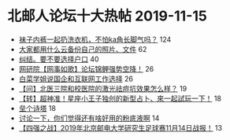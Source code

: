 # 北邮人论坛十大热帖 2019-11-15

- [袜子内裤一起扔洗衣机，不怕ka角长脚气吗？](https://bbs.byr.cn/article/Talking/6164983) 124
- [大家都用什么云备份自己的照片、文件](https://bbs.byr.cn/article/NetResources/91661) 62
- [纠结。要不要选择户口](https://bbs.byr.cn/article/Job/2063725) 40
- [网研院【网事如歌】论坛锦鲤强势空降！](https://bbs.byr.cn/article/KaraOK/107369) 26
- [白菜学姐说国企和互联网工作选择](https://bbs.byr.cn/article/WorkLife/1133105) 26
- [【问】北医三院和校医院的激光祛痘坑效果怎么样？](https://bbs.byr.cn/article/Health/219296) 19
- [【转】超神准！星座小王子独创的新型占卜、來一起試玩一下！](https://bbs.byr.cn/article/Constellations/326533) 18
- [垒个诗塔](https://bbs.byr.cn/article/Poetry/33814) 18
- [讨论一下，你们觉得还有啥好用的粉底液啊](https://bbs.byr.cn/article/Beauty/329785) 14
- [【四强之战】2019年北京邮电大学研究生足球赛11月14日战报！](https://bbs.byr.cn/article/Football/810047652) 13


